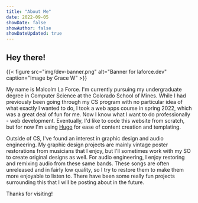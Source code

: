 ```yaml
---
title: "About Me"
date: 2022-09-05
showDate: false
showAuthor: false
showDateUpdated: true
---
```


## Hey there!

{{< figure
    src="img/dev-banner.png"
    alt="Banner for laforce.dev"
    caption="Image by Grace W"
    >}}

My name is Malcolm La Force. I'm currently pursuing my undergraduate degree in Computer Science at the Colorado School of Mines. While I had previously been going through my CS program with no particular idea of what exactly I wanted to do, I took a web apps course in spring 2022, which was a great deal of fun for me. Now I know what I want to do professionally - web development. Eventually, I'd like to code this website from scratch, but for now I'm using [Hugo](https://gohugo.io/) for ease of content creation and templating.

Outside of CS, I've found an interest in graphic design and audio engineering. My graphic design projects are mainly vintage poster restorations from musicians that I enjoy, but I'll sometimes work with my SO to create original designs as well. For audio engineering, I enjoy restoring and remixing audio from these same bands. These songs are often unreleased and in fairly low quality, so I try to restore them to make them more enjoyable to listen to. There have been some really fun projects surrounding this that I will be posting about in the future.

Thanks for visiting!